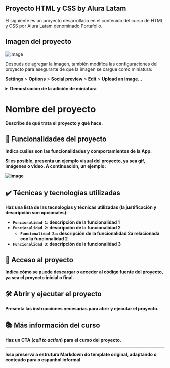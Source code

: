 
## Proyecto HTML y CSS by Alura Latam

El siguiente es un proyecto desarrollado en el contenido del curso de HTML y CSS por Alura Latam denominado Portafolio. 

## Imagen del proyecto

![image](https://github.com/user-attachments/assets/c02a2e40-8b07-47e9-936c-dc45e30efc50)

Después de agregar la imagen, también modifica las configuraciones del proyecto para asegurarte de que la imagen se cargue como miniatura:

**Settings** > **Options** > **Social preview** > **Edit** > **Upload an image...**

<details>
  <summary><b>Demostración de la adición de miniatura<b/></summary>
    
![adicionando-imagem-preview](https://user-images.githubusercontent.com/8989346/123303159-e0e24a00-d4f3-11eb-9900-92a8b15bc31b.gif)
    
</details>
  
# Nombre del proyecto

Describe de qué trata el proyecto y qué hace.

## 🔨 Funcionalidades del proyecto

Indica cuáles son las funcionalidades y comportamientos de la App.

Si es posible, presenta un ejemplo visual del proyecto, ya sea gif, imágenes o video. A continuación, un ejemplo:

![image](https://github.com/user-attachments/assets/a86f67e5-0c7e-4ccc-9de2-6ea73b58aa93)

## ✔️ Técnicas y tecnologías utilizadas

**Haz una lista de las tecnologías y técnicas utilizadas (la justificación y descripción son opcionales)**:

- `Funcionalidad 1`: descripción de la funcionalidad 1
- `Funcionalidad 2`: descripción de la funcionalidad 2
  - `Funcionalidad 2a`: descripción de la funcionalidad 2a relacionada con la funcionalidad 2
- `Funcionalidad 3`: descripción de la funcionalidad 3

## 📁 Acceso al proyecto

**Indica cómo se puede descargar o acceder al código fuente del proyecto, ya sea el proyecto inicial o final.**

## 🛠️ Abrir y ejecutar el proyecto

**Presenta las instrucciones necesarias para abrir y ejecutar el proyecto.**

## 📚 Más información del curso

**Haz un CTA (_call to action_) para el curso del proyecto.**

--- 

Isso preserva a estrutura Markdown do template original, adaptando o conteúdo para o espanhol informal.
